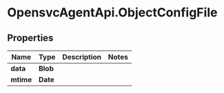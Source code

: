 # OpensvcAgentApi.ObjectConfigFile

## Properties

Name | Type | Description | Notes
------------ | ------------- | ------------- | -------------
**data** | **Blob** |  | 
**mtime** | **Date** |  | 


